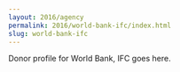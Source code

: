 ```yaml
---
layout: 2016/agency
permalink: 2016/world-bank-ifc/index.html
slug: world-bank-ifc
---
```


Donor profile for World Bank, IFC goes here.
